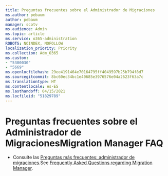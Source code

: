 ```yaml
---
title: Preguntas frecuentes sobre el Administrador de Migraciones
ms.author: pebaum
author: pebaum
manager: scotv
ms.audience: Admin
ms.topic: article
ms.service: o365-administration
ROBOTS: NOINDEX, NOFOLLOW
localization_priority: Priority
ms.collection: Adm_O365
ms.custom:
- "5300030"
- "5669"
ms.openlocfilehash: 29ee4191464e70164795ff4049597b25b794f8d7
ms.sourcegitcommit: 8bc60ec34bc1e40685e3976576e04a2623f63a7c
ms.translationtype: HT
ms.contentlocale: es-ES
ms.lasthandoff: 04/15/2021
ms.locfileid: "51829789"
---
```

# <a name="migration-manager-faq"></a><span data-ttu-id="7c034-102">Preguntas frecuentes sobre el Administrador de Migraciones</span><span class="sxs-lookup"><span data-stu-id="7c034-102">Migration Manager FAQ</span></span>

- <span data-ttu-id="7c034-103">Consulte las [Preguntas más frecuentes: administrador de migraciones](https://docs.microsoft.com/sharepointmigration/mm-faqs).</span><span class="sxs-lookup"><span data-stu-id="7c034-103">See [Frequently Asked Questions regarding Migration Manager](https://docs.microsoft.com/sharepointmigration/mm-faqs).</span></span>
